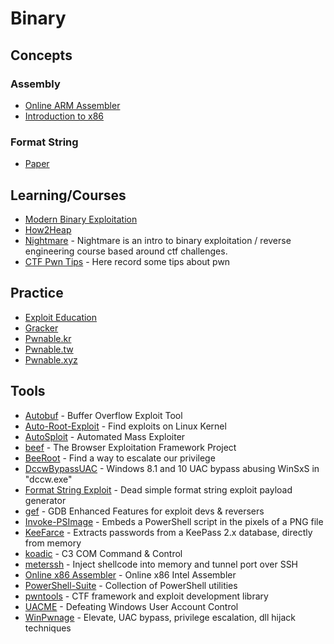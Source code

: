 # Binary

## Concepts

### Assembly
- [Online ARM Assembler](https://azm.azerialabs.com/)
- [Introduction to x86](https://gitlab.com/mcmfb/intro_x86-64)

### Format String
- [Paper](https://trailofbits.github.io/ctf/exploits/references/formatstring-1.2.pdf)

## Learning/Courses
- [Modern Binary Exploitation](https://github.com/RPISEC/MBE)
- [How2Heap](https://github.com/shellphish/how2heap)
- [Nightmare](https://github.com/guyinatuxedo/nightmare) - Nightmare is an intro to binary exploitation / reverse engineering course based around ctf challenges.
- [CTF Pwn Tips](https://github.com/Naetw/CTF-pwn-tips) - Here record some tips about pwn

## Practice
- [Exploit Education](https://exploit.education/)
- [Gracker](http://gracker.org/)
- [Pwnable.kr](http://pwnable.kr/)
- [Pwnable.tw](https://pwnable.tw/)
- [Pwnable.xyz](https://pwnable.xyz/)

## Tools
- [Autobuf](https://bitbucket.org/berserkguard/autobuf) - Buffer Overflow Exploit Tool
- [Auto-Root-Exploit](https://github.com/nilotpalbiswas/Auto-Root-Exploit/) - Find exploits on Linux Kernel
- [AutoSploit](https://github.com/NullArray/AutoSploit) - Automated Mass Exploiter
- [beef](https://github.com/beefproject/beef) - The Browser Exploitation Framework Project
- [BeeRoot](https://github.com/AlessandroZ/BeRoot) - Find a way to escalate our privilege
- [DccwBypassUAC](https://github.com/L3cr0f/DccwBypassUAC) - Windows 8.1 and 10 UAC bypass abusing WinSxS in "dccw.exe"
- [Format String Exploit](https://github.com/Inndy/formatstring-exploit) - Dead simple format string exploit payload generator
- [gef](https://github.com/hugsy/gef) - GDB Enhanced Features for exploit devs & reversers
- [Invoke-PSImage](https://github.com/peewpw/Invoke-PSImage) - Embeds a PowerShell script in the pixels of a PNG file
- [KeeFarce](https://github.com/denandz/KeeFarce) - Extracts passwords from a KeePass 2.x database, directly from memory
- [koadic](https://github.com/zerosum0x0/koadic) - C3 COM Command & Control
- [meterssh](https://github.com/trustedsec/meterssh) - Inject shellcode into memory and tunnel port over SSH
- [Online x86 Assembler](https://defuse.ca/online-x86-assembler.htm) - Online x86 Intel Assembler
- [PowerShell-Suite](https://github.com/FuzzySecurity/PowerShell-Suite) - Collection of PowerShell utilities
- [pwntools](https://github.com/Gallopsled/pwntools) - CTF framework and exploit development library
- [UACME](https://github.com/hfiref0x/UACME) - Defeating Windows User Account Control
- [WinPwnage](https://github.com/rootm0s/WinPwnage) - Elevate, UAC bypass, privilege escalation, dll hijack techniques
